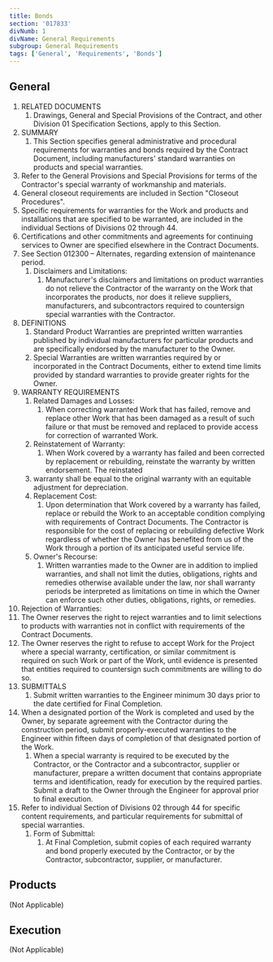 ```yaml
---
title: Bonds
section: '017833'
divNumb: 1
divName: General Requirements
subgroup: General Requirements
tags: ['General', 'Requirements', 'Bonds']
---
```


## General

1. RELATED DOCUMENTS
   1. Drawings, General and Special Provisions of the Contract, and other Division 01 Specification Sections, apply to this Section.
2. SUMMARY
   1. This Section specifies general administrative and procedural requirements for warranties and bonds required by the Contract Document, including manufacturers' standard warranties on products and special warranties.
3. Refer to the General Provisions and Special Provisions for terms of the Contractor's special warranty of workmanship and materials.
4. General closeout requirements are included in Section "Closeout Procedures".
5. Specific requirements for warranties for the Work and products and installations that are specified to be warranted, are included in the individual Sections of Divisions 02 through 44.
6. Certifications and other commitments and agreements for continuing services to Owner are specified elsewhere in the Contract Documents.
7. See Section 012300 – Alternates, regarding extension of maintenance period.
   1. Disclaimers and Limitations:
      1. Manufacturer's disclaimers and limitations on product warranties do not relieve the Contractor of the warranty on the Work that incorporates the products, nor does it relieve suppliers, manufacturers, and subcontractors required to countersign special warranties with the Contractor.
8. DEFINITIONS
   1. Standard Product Warranties are preprinted written warranties published by individual manufacturers for particular products and are specifically endorsed by the manufacturer to the Owner.
   2. Special Warranties are written warranties required by or incorporated in the Contract Documents, either to extend time limits provided by standard warranties to provide greater rights for the Owner.
9. WARRANTY REQUIREMENTS
   1. Related Damages and Losses:
      1. When correcting warranted Work that has failed, remove and replace other Work that has been damaged as a result of such failure or that must be removed and replaced to provide access for correction of warranted Work.
   2. Reinstatement of Warranty:
      1. When Work covered by a warranty has failed and been corrected by replacement or rebuilding, reinstate the warranty by written endorsement. The reinstated
   3. warranty shall be equal to the original warranty with an equitable adjustment for depreciation.
   4. Replacement Cost:
      1. Upon determination that Work covered by a warranty has failed, replace or rebuild the Work to an acceptable condition complying with requirements of Contract Documents. The Contractor is responsible for the cost of replacing or rebuilding defective Work regardless of whether the Owner has benefited from us of the Work through a portion of its anticipated useful service life.
   5. Owner's Recourse:
      1. Written warranties made to the Owner are in addition to implied warranties, and shall not limit the duties, obligations, rights and remedies otherwise available under the law, nor shall warranty periods be interpreted as limitations on time in which the Owner can enforce such other duties, obligations, rights, or remedies.
10. Rejection of Warranties:
11. The Owner reserves the right to reject warranties and to limit selections to products with warranties not in conflict with requirements of the Contract Documents.
12. The Owner reserves the right to refuse to accept Work for the Project where a special warranty, certification, or similar commitment is required on such Work or part of the Work, until evidence is presented that entities required to countersign such commitments are willing to do so.
13. SUBMITTALS
    1. Submit written warranties to the Engineer minimum 30 days prior to the date certified for Final Completion.
14. When a designated portion of the Work is completed and used by the Owner, by separate agreement with the Contractor during the construction period, submit properly-executed warranties to the Engineer within fifteen days of completion of that designated portion of the Work.
    1. When a special warranty is required to be executed by the Contractor, or the Contractor and a subcontractor, supplier or manufacturer, prepare a written document that contains appropriate terms and identification, ready for execution by the required parties. Submit a draft to the Owner through the Engineer for approval prior to final execution.
15. Refer to individual Section of Divisions 02 through 44 for specific content requirements, and particular requirements for submittal of special warranties.
    1. Form of Submittal:
       1. At Final Completion, submit copies of each required warranty and bond properly executed by the Contractor, or by the Contractor, subcontractor, supplier, or manufacturer.

## Products

(Not Applicable)

## Execution

(Not Applicable)

